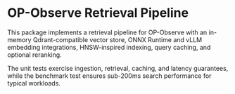 # OP-Observe Retrieval Pipeline

This package implements a retrieval pipeline for OP-Observe with an in-memory Qdrant-compatible
vector store, ONNX Runtime and vLLM embedding integrations, HNSW-inspired indexing, query caching,
and optional reranking.

The unit tests exercise ingestion, retrieval, caching, and latency guarantees, while the benchmark
test ensures sub-200ms search performance for typical workloads.
